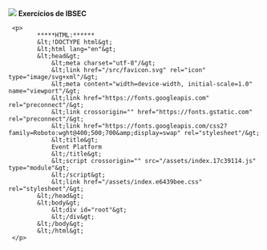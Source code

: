 <html>
	<img src="https://app.ibsec.com.br/wp-content/themes/ibsec-2022/images/logo.webp" />
	<strong>Exercícios de IBSEC</strong>

	 <p>
			*****HTML:******
			&lt;!DOCTYPE html&gt;
			&lt;html lang="en"&gt;
			&lt;head&gt;
				&lt;meta charset="utf-8"/&gt;
				&lt;link href="/src/favicon.svg" rel="icon" type="image/svg+xml"/&gt;
				&lt;meta content="width=device-width, initial-scale=1.0" name="viewport"/&gt;
				&lt;link href="https://fonts.googleapis.com" rel="preconnect"/&gt;
				&lt;link crossorigin="" href="https://fonts.gstatic.com" rel="preconnect"/&gt;
				&lt;link href="https://fonts.googleapis.com/css2?family=Roboto:wght@400;500;700&amp;display=swap" rel="stylesheet"/&gt;
				&lt;title&gt;
				Event Platform
				&lt;/title&gt;
				&lt;script crossorigin="" src="/assets/index.17c39114.js" type="module"&gt;
				&lt;/script&gt;
				&lt;link href="/assets/index.e6439bee.css" rel="stylesheet"/&gt;
			&lt;/head&gt;
			&lt;body&gt;
				&lt;div id="root"&gt;
				&lt;/div&gt;
			&lt;/body&gt;
			&lt;/html&gt;			 
	 </p>
</html>
